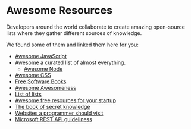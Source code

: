 # Awesome Resources

Developers around the world collaborate to create amazing open-source lists where they gather different sources of knowledge.

We found some of them and linked them here for you:

- [Awesome JavaScript](https://github.com/sorrycc/awesome-javascript)
- [Awesome](https://github.com/sindresorhus/awesome) a curated list of almost everything.
    - [Awesome Node](https://github.com/sindresorhus/awesome-nodejs)
- [Awesome CSS](https://github.com/uhub/awesome-css)
- [Free Software Books](https://ebookfoundation.github.io/free-programming-books/)
- [Awesome Awesomeness](https://github.com/bayandin/awesome-awesomeness)
- [List of lists](https://github.com/jnv/lists)
- [Awesome free resources for your startup](https://github.com/jitenbansal/awesome-free-and-essential-products-for-startups)
- [The book of secret knowledge](https://github.com/trimstray/the-book-of-secret-knowledge)
- [Websites a programmer should visit](https://github.com/sdmg15/Best-websites-a-programmer-should-visit)
- [Microsoft REST API guideliness](https://github.com/microsoft/api-guidelines)
